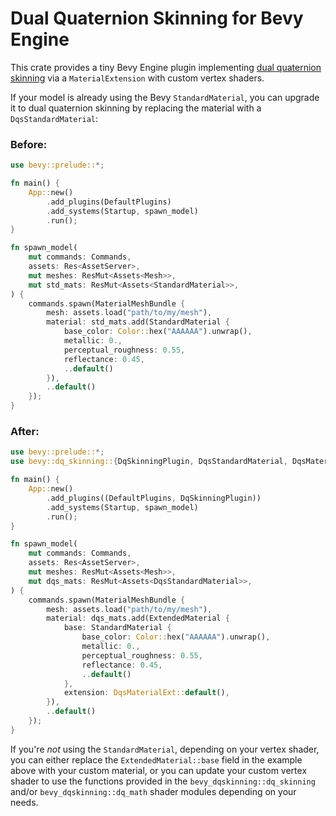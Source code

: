 # Dual Quaternion Skinning for Bevy Engine

This crate provides a tiny Bevy Engine plugin implementing [dual quaternion
skinning](https://users.cs.utah.edu/~ladislav/kavan07skinning/kavan07skinning.pdf)
via a `MaterialExtension` with custom vertex shaders.

If your model is already using the Bevy `StandardMaterial`, you can upgrade it
to dual quaternion skinning by replacing the material with a
`DqsStandardMaterial`:

### Before:

```rs
use bevy::prelude::*;

fn main() {
	App::new()
		.add_plugins(DefaultPlugins)
		.add_systems(Startup, spawn_model)
		.run();
}

fn spawn_model(
	mut commands: Commands,
	assets: Res<AssetServer>,
	mut meshes: ResMut<Assets<Mesh>>,
	mut std_mats: ResMut<Assets<StandardMaterial>>,
) {
	commands.spawn(MaterialMeshBundle {
		mesh: assets.load("path/to/my/mesh"),
		material: std_mats.add(StandardMaterial {
			base_color: Color::hex("AAAAAA").unwrap(),
			metallic: 0.,
			perceptual_roughness: 0.55,
			reflectance: 0.45,
			..default()
		}),
		..default()
	});
}
```

### After:

```rs
use bevy::prelude::*;
use bevy::dq_skinning::{DqSkinningPlugin, DqsStandardMaterial, DqsMaterialExt};

fn main() {
	App::new()
		.add_plugins((DefaultPlugins, DqSkinningPlugin))
		.add_systems(Startup, spawn_model)
		.run();
}

fn spawn_model(
	mut commands: Commands,
	assets: Res<AssetServer>,
	mut meshes: ResMut<Assets<Mesh>>,
	mut dqs_mats: ResMut<Assets<DqsStandardMaterial>>,
) {
	commands.spawn(MaterialMeshBundle {
		mesh: assets.load("path/to/my/mesh"),
		material: dqs_mats.add(ExtendedMaterial {
			base: StandardMaterial {
				base_color: Color::hex("AAAAAA").unwrap(),
				metallic: 0.,
				perceptual_roughness: 0.55,
				reflectance: 0.45,
				..default()
			},
			extension: DqsMaterialExt::default(),
		}),
		..default()
	});
}
```

If you're _not_ using the `StandardMaterial`, depending on your vertex shader,
you can either replace the `ExtendedMaterial::base` field in the example above
with your custom material, or you can update your custom vertex shader to use
the functions provided in the `bevy_dqskinning::dq_skinning` and/or
`bevy_dqskinning::dq_math` shader modules depending on your needs.
